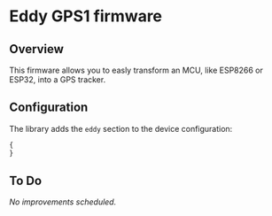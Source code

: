 # Eddy GPS1 firmware
## Overview
This firmware allows you to easly transform an MCU, like ESP8266 or ESP32, into a GPS tracker.
## Configuration
The library adds the `eddy` section to the device configuration:
```javascript
{
}
```
## To Do
*No improvements scheduled.*